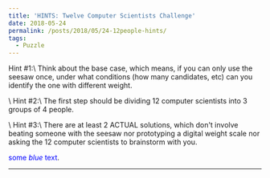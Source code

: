 ```yaml
---
title: 'HINTS: Twelve Computer Scientists Challenge'
date: 2018-05-24
permalink: /posts/2018/05/24-12people-hints/
tags:
  - Puzzle
---
```


Hint #1:\\
Think about the base case, which means, if you can only use the seesaw once, under what conditions (how many candidates, etc) can you identify the one with different weight.

\\
Hint #2:\\
The first step should be dividing 12 computer scientists into 3 groups of 4 people.

\\
Hint #3:\\
There are at least 2 ACTUAL solutions, which don't involve beating someone with the seesaw nor prototyping a digital weight scale nor asking the 12 computer scientists to brainstorm with you.

<span style="color:blue">some *blue* text</span>.

------

